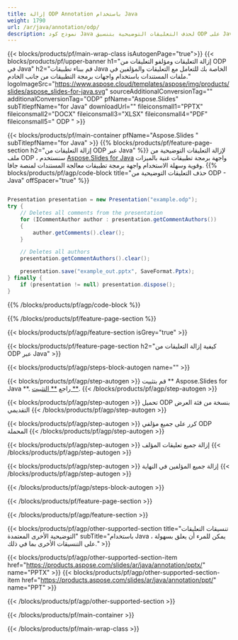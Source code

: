 ```yaml
---
title: إزالة ODP Annotation باستخدام Java
weight: 1790
url: /ar/java/annotation/odp/ 
description: نموذج كود Java لحذف التعليقات التوضيحية بتنسيق ODP على Java Runtime Environment لتطبيق JSP / JSF وتطبيقات سطح المكتب.
---
```


{{< blocks/products/pf/main-wrap-class isAutogenPage="true">}}
{{< blocks/products/pf/upper-banner h1="إزالة التعليقات ومؤلفو التعليقات من ODP في Java" h2="قم ببناء تطبيقات Java الخاصة بك للتعامل مع التعليقات والمؤلفين في ملفات المستندات باستخدام واجهات برمجة التطبيقات من جانب الخادم." logoImageSrc="https://www.aspose.cloud/templates/aspose/img/products/slides/aspose_slides-for-java.svg" sourceAdditionalConversionTag="" additionalConversionTag="ODP" pfName="Aspose.Slides" subTitlepfName="for Java" downloadUrl="" fileiconsmall1="PPTX" fileiconsmall2="DOCX" fileiconsmall3="XLSX" fileiconsmall4="PDF" fileiconsmall5=" ODP " >}}

{{< blocks/products/pf/main-container pfName="Aspose.Slides " subTitlepfName="for Java" >}}
{{% blocks/products/pf/feature-page-section  h2="إزالة التعليقات من ODP عبر Java" %}}
لإزالة التعليقات التوضيحية من ملف ODP ، سنستخدم [Aspose.Slides for Java](https://products.aspose.com/slides/ar/java/) واجهة برمجة تطبيقات غنية بالميزات وقوية وسهلة الاستخدام واجهة برمجة تطبيقات معالجة المستندات لمنصة جافا.
{{% blocks/products/pf/agp/code-block title="حذف التعليقات التوضيحية من ODP - Java" offSpacer="true" %}}

```java

Presentation presentation = new Presentation("example.odp");
try {
    // Deletes all comments from the presentation
    for (ICommentAuthor author : presentation.getCommentAuthors())
    {
        author.getComments().clear();
    }

    // Deletes all authors
    presentation.getCommentAuthors().clear();

    presentation.save("example_out.pptx", SaveFormat.Pptx);
} finally {
    if (presentation != null) presentation.dispose();
}
```
{{% /blocks/products/pf/agp/code-block %}}

{{% /blocks/products/pf/feature-page-section %}}

{{< blocks/products/pf/agp/feature-section isGrey="true" >}}

{{< blocks/products/pf/feature-page-section  h2="كيفية إزالة التعليقات من ODP عبر Java" >}}

{{< blocks/products/pf/agp/steps-block-autogen name="" >}}

{{< blocks/products/pf/agp/step-autogen >}}
قم بتثبيت ** Aspose.Slides for Java **. راجع [** التثبيت **](https://docs.aspose.com/slides/java/installation/).
{{< /blocks/products/pf/agp/step-autogen >}}

{{< blocks/products/pf/agp/step-autogen >}}
تحميل ODP بنسخة من فئة العرض التقديمي
{{< /blocks/products/pf/agp/step-autogen >}}

{{< blocks/products/pf/agp/step-autogen >}}
كرر على جميع مؤلفي ODP المحملة
{{< /blocks/products/pf/agp/step-autogen >}}

{{< blocks/products/pf/agp/step-autogen >}}
إزالة جميع تعليقات المؤلف
{{< /blocks/products/pf/agp/step-autogen >}}

{{< blocks/products/pf/agp/step-autogen >}}
إزالة جميع المؤلفين في النهاية
{{< /blocks/products/pf/agp/step-autogen >}}

{{< /blocks/products/pf/agp/steps-block-autogen >}}

{{< /blocks/products/pf/feature-page-section >}}

{{< /blocks/products/pf/agp/feature-section >}}

{{< blocks/products/pf/agp/other-supported-section title="تنسيقات التعليقات التوضيحية الأخرى المعتمدة" subTitle="باستخدام Java ، يمكن للمرء أن يعلق بسهولة على التنسيقات الأخرى بما في ذلك." >}}

{{< blocks/products/pf/agp/other-supported-section-item href="https://products.aspose.com/slides/ar/java/annotation/pptx/" name="PPTX" >}}
{{< blocks/products/pf/agp/other-supported-section-item href="https://products.aspose.com/slides/ar/java/annotation/ppt/" name="PPT" >}}

{{< /blocks/products/pf/agp/other-supported-section >}}

{{< /blocks/products/pf/main-container >}}
    
{{< /blocks/products/pf/main-wrap-class >}}